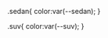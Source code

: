 <!-- This has to have some way of automation -->

.sedan{
    color:var(--sedan);
}

.suv{
    color:var(--suv);
}